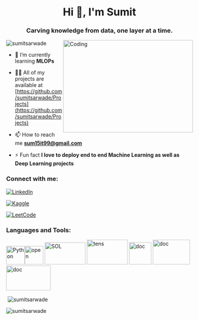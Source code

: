 
<h1 align="center">Hi 👋, I'm Sumit</h1>
<h3 align="center">Carving knowledge from data, one layer at a time.</h3>


<img align="right" alt="Coding" width="350" height="250" src="https://i.pinimg.com/originals/fc/71/63/fc71635c7f1b09ed30413f59bb749582.gif">

<p align="left"> <img src="https://komarev.com/ghpvc/?username=sumitsarwade&label=Profile%20views&color=0e75b6&style=flat" alt="sumitsarwade" /> </p>


- 🌱 I’m currently learning **MLOPs**

- 👨‍💻 All of my projects are available at [https://github.com/sumitsarwade/Projects](https://github.com/sumitsarwade/Projects)

- 📫 How to reach me **sum15it99@gmail.com**

- ⚡ Fun fact **I love to deploy end to end Machine Learning as well as Deep Learning projects**

<h3 align="left">Connect with me:</h3>




[![LinkedIn](https://img.shields.io/badge/LinkedIn--_.svg?style=social&logo=linkedin)](https://linkedin.com/in/sumitsarwade)

[![Kaggle](https://img.shields.io/badge/Kaggle--_.svg?style=social&logo=kaggle)](https://www.kaggle.com/sumit)

[![LeetCode](https://img.shields.io/badge/LeetCode--_.svg?style=social&logo=leetcode)](https://leetcode.com/SumitSarwade)

  
</p>

<h3 align="left">Languages and Tools:</h3>


<img src="https://upload.wikimedia.org/wikipedia/commons/thumb/c/c3/Python-logo-notext.svg/1200px-Python-logo-notext.svg.png" alt="Python" width="50" height="50"><img src="https://upload.wikimedia.org/wikipedia/commons/3/32/OpenCV_Logo_with_text_svg_version.svg" alt="open" width="50" height="50"> 
<img src="https://upload.wikimedia.org/wikipedia/commons/8/87/Sql_data_base_with_logo.png" alt="SOL" width="110" height="60">
<img src="https://upload.wikimedia.org/wikipedia/commons/thumb/a/ab/TensorFlow_logo.svg/1200px-TensorFlow_logo.svg.png" alt="tens" width="110" height="67">
<img src="https://www.docker.com/wp-content/uploads/2022/03/vertical-logo-monochromatic.png" alt="doc" width="60" height="60">
<img src="https://encrypted-tbn0.gstatic.com/images?q=tbn:ANd9GcQadzpA7s-8XmS-KUToSg4WnvieCZVd6kZaqQ&usqp=CAU" alt="doc" width="100" height="67">
<img src="https://encrypted-tbn0.gstatic.com/https://encrypted-tbn0.gstatic.com/images?q=tbn:ANd9GcS9S3_se5zHzDgac-idS9ihI-VTIPq38yWws_xeuRiSQw&s" alt="doc" width="120" height="67">




<p>&nbsp;<img align="center" src="https://github-readme-stats.vercel.app/api?username=sumitsarwade&show_icons=true&locale=en" alt="sumitsarwade" /></p>

<p><img align="center" src="https://github-readme-streak-stats.herokuapp.com/?user=sumitsarwade&" alt="sumitsarwade" /></p>
